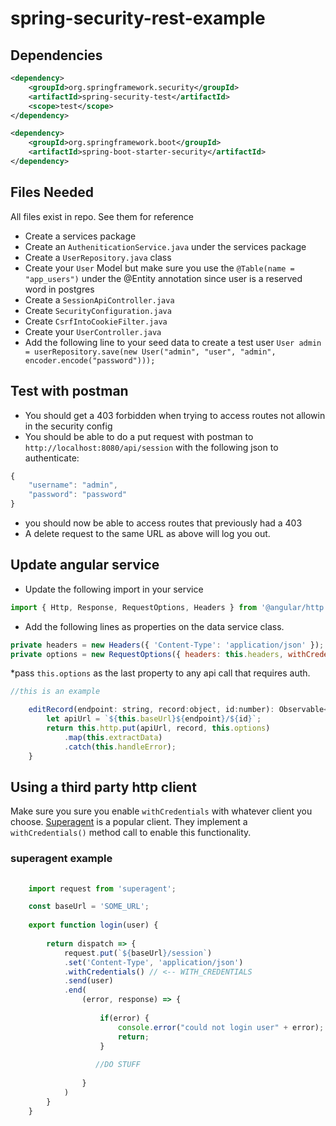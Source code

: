 # spring-security-rest-example 

## Dependencies

```xml
<dependency>
	<groupId>org.springframework.security</groupId>
	<artifactId>spring-security-test</artifactId>
	<scope>test</scope>
</dependency>

<dependency>
	<groupId>org.springframework.boot</groupId>
	<artifactId>spring-boot-starter-security</artifactId>
</dependency>
```

## Files Needed
All files exist in repo. See them for reference

* Create a services package
* Create an `AutheniticationService.java` under the services package
* Create a `UserRepository.java` class
* Create your `User` Model but make sure you use the `@Table(name = "app_users")` under the @Entity annotation since user is a reserved word in postgres
* Create a `SessionApiController.java`
* Create `SecurityConfiguration.java`
* Create `CsrfIntoCookieFilter.java`
* Create your `UserController.java`
* Add the following line to your seed data to create a test user `User admin = userRepository.save(new User("admin", "user", "admin", encoder.encode("password")));`

## Test with postman
* You should get a 403 forbidden when trying to access routes not allowin in the security config
* You should be able to do a put request with postman to `http://localhost:8080/api/session` with the following json to authenticate:
```javascript
{
    "username": "admin",
    "password": "password"
}
```
* you should now be able to access routes that previously had a 403
* A delete request to the same URL as above will log you out.

## Update angular service
* Update the following import in your service
```javascript
import { Http, Response, RequestOptions, Headers } from '@angular/http';
```
* Add the following lines as properties on the data service class.
```javascript
private headers = new Headers({ 'Content-Type': 'application/json' });
private options = new RequestOptions({ headers: this.headers, withCredentials: true });
```
*pass `this.options` as the last property to any api call that requires auth.
```javascript
//this is an example

    editRecord(endpoint: string, record:object, id:number): Observable<object> {
        let apiUrl = `${this.baseUrl}${endpoint}/${id}`;
        return this.http.put(apiUrl, record, this.options)
            .map(this.extractData)
            .catch(this.handleError);
    }
```

## Using a third party http client
Make sure you sure you enable `withCredentials` with whatever client you choose. [Superagent](http://visionmedia.github.io/superagent/) is a popular client. They implement a `withCredentials()` method call to enable this functionality.

### superagent example
```javascript
	
	import request from 'superagent';

	const baseUrl = 'SOME_URL';
	
	export function login(user) {
	
	    return dispatch => {
	        request.put(`${baseUrl}/session`)
	        .set('Content-Type', 'application/json')
	        .withCredentials() // <-- WITH_CREDENTIALS
	        .send(user)
	        .end(
	            (error, response) => {
	                
	                if(error) {
	                    console.error("could not login user" + error);
	                    return;
	                }
	                
	               //DO STUFF	          
	
	            }
	        )
	    }
	}

```


